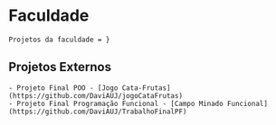 # Faculdade
    Projetos da faculdade = }

## Projetos Externos
    - Projeto Final POO - [Jogo Cata-Frutas](https://github.com/DaviAUJ/jogoCataFrutas)
    - Projeto Final Programação Funcional - [Campo Minado Funcional](https://github.com/DaviAUJ/TrabalhoFinalPF)
